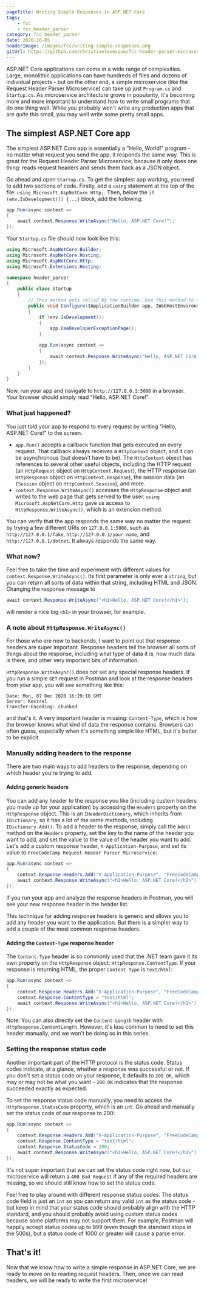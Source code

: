 ```yaml
---
pageTitle: Writing Simple Responses in ASP.NET Core
tags:
    - fcc
    - fcc_header_parser
category: fcc_header_parser
date: 2020-10-05
headerImage: /images/fcc/writing-simple-responses.png
gitUrl: https://github.com/christianlevesque/fcc-header-parser-microservice/tree/v0.2.0
---
```


ASP.NET Core applications can come in a wide range of complexities. Large, monolithic applications can have hundreds of files and dozens of individual projects - but on the other end, a simple microservice (like the Request Header Parser Microservice) can take up just `Program.cs` and `Startup.cs`. As microservice architecture grows in popularity, it's becoming more and more important to understand how to write small programs that do one thing well. While you probably won't write any production apps that are *quite* this small, you may well write some pretty small apps.

## The simplest ASP.NET Core app

The simplest ASP.NET Core app is essentially a "Hello, World!" program - no matter what request you send the app, it responds the same way. This is great for the Request Header Parser Microservice, because it only does one thing: reads request headers and sends them back as a JSON object.

Go ahead and open `Startup.cs`. To get the simplest app working, you need to add two sections of code. Firstly, add a `using` statement at the top of the file: `using Microsoft.AspNetCore.Http;`. Then, below the `if (env.IsDevelopment()) {...}` block, add the following:

```csharp
app.Run(async context =>
{
    await context.Response.WriteAsync("Hello, ASP.NET Core!");
});
```

Your `Startup.cs` file should now look like this:

```csharp
using Microsoft.AspNetCore.Builder;
using Microsoft.AspNetCore.Hosting;
using Microsoft.AspNetCore.Http;
using Microsoft.Extensions.Hosting;

namespace header_parser
{
	public class Startup
	{
		// This method gets called by the runtime. Use this method to configure the HTTP request pipeline.
		public void Configure(IApplicationBuilder app, IWebHostEnvironment env)
		{
			if (env.IsDevelopment())
			{
				app.UseDeveloperExceptionPage();
			}

			app.Run(async context =>
			{
				await context.Response.WriteAsync("Hello, ASP.NET Core!");
			});
		}
	}
}
```

Now, run your app and navigate to `http://127.0.0.1:5000` in a browser. Your browser should simply read "Hello, ASP.NET Core!".

### What just happened?

You just told your app to respond to every request by writing "Hello, ASP.NET Core!" to the screen.

- `app.Run()` accepts a callback function that gets executed on every request. That callback always receives a `HttpContext` object, and it can be asynchronous (but doesn't have to be). The `HttpContext` object has references to several other useful objects, including the HTTP request (an `HttpRequest` object on `HttpContext.Request`), the HTTP response (an `HttpResponse` object on `HttpContext.Response`), the session data (an `ISession` object on `HttpContext.Session`), and more.
- `context.Response.WriteAsync()` accesses the `HttpResponse` object and writes to the web page that gets served to the user. `using Microsoft.AspNetCore.Http` gave us access to `HttpResponse.WriteAsync()`, which is an extension method.

You can verify that the app responds the same way no matter the request by trying a few different URIs on `127.0.0.1:5000`, such as `http://127.0.0.1/fake`, `http://127.0.0.1/your-name`, and `http://127.0.0.1/dotnet`. It always responds the same way.

### What now?

Feel free to take the time and experiment with different values for `context.Response.WriteAsync()`. Its first parameter is only ever a `string`, but you can return all sorts of data within that string, including HTML and JSON. Changing the response message to

```csharp
await context.Response.WriteAsync("<h1>Hello, ASP.NET Core!</h1>");
```

will render a nice big `<h1>` in your browser, for example.

### A note about `HttpResponse.WriteAsync()`

For those who are new to backends, I want to point out that response headers are super important. Response headers tell the browser all sorts of things about the response, including what type of data it is, how much data is there, and other very important bits of information.

`HttpResponse.WriteAsync()` does *not* set any special response headers. If you run a simple `GET` request in Postman and look at the response headers from your app, you will see something like this:

```http request
Date: Mon, 07 Dec 2020 16:29:18 GMT
Server: Kestrel
Transfer-Encoding: chunked
```

and that's it. A very important header is missing: `Content-Type`, which is how the browser knows what kind of data the response contains. Browsers can often guess, especially when it's something simple like HTML, but it's better to be explicit.

### Manually adding headers to the response

There are two main ways to add headers to the response, depending on which header you're trying to add.

#### Adding generic headers

You can add any header to the response you like (including custom headers you made up for your application) by accessing the `Headers` property on the `HttpResponse` object. This is an `IHeaderDictionary`, which inherits from `IDictionary`, so it has a lot of the same methods, including `IDictionary.Add()`. To add a header to the response, simply call the `Add()` method on the `Headers` property, set the key to the name of the header you want to add, and set the value to the value of the header you want to add. Let's add a custom response header, `X-Application-Purpose`, and set its value to `FreeCodeCamp Request Header Parser Microservice`:

```csharp
app.Run(async context =>
{
    context.Response.Headers.Add("X-Application-Purpose", "FreeCodeCamp Request Header Parser Microservice");
    await context.Response.WriteAsync("<h1>Hello, ASP.NET Core!</h1>");
});
```

If you run your app and analyze the response headers in Postman, you will see your new response header in the header list.

This technique for adding response headers is generic and allows you to add any header you want to the application. But there is a simpler way to add a couple of the most common response headers.

#### Adding the `Content-Type` response header

The `Content-Type` header is so commonly used that the .NET team gave it its own property on the `HttpResponse` object: `HttpResponse.ContentType`. If your response is returning HTML, the proper `Content-Type` is `text/html`:

```csharp
app.Run(async context =>
{
    context.Response.Headers.Add("X-Application-Purpose", "FreeCodeCamp Request Header Parser Microservice");
    context.Response.ContentType = "text/html";
    await context.Response.WriteAsync("<h1>Hello, ASP.NET Core!</h1>");
});
```

Note: You can also directly set the `Content-Length` header with `HttpResponse.ContentLength`. However, it's less common to need to set this header manually, and we won't be doing so in this series.

### Setting the response status code

Another important part of the HTTP protocol is the status code. Status codes indicate, at a glance, whether a response was successful or not. If you don't set a status code on your response, it defaults to `200 OK`, which may or may not be what you want - `200 OK` indicates that the response succeeded exactly as expected.

To set the response status code manually, you need to access the `HttpResponse.StatusCode` property, which is an `int`. Go ahead and manually set the status code of our response to 200:

```csharp
app.Run(async context =>
{
    context.Response.Headers.Add("X-Application-Purpose", "FreeCodeCamp Request Header Parser Microservice");
    context.Response.ContentType = "text/html";
    context.Response.StatusCode = 200;
    await context.Response.WriteAsync("<h1>Hello, ASP.NET Core!</h1>");
});
```

It's not super important that we can set the status code right now, but our microservice will return a `400 Bad Request` if any of the required headers are missing, so we should still know how to set the status code.

Feel free to play around with different response status codes. The status code field is just an `int` so you can return any valid `int` as the status code - but keep in mind that your status code should probably align with the HTTP standard, and you should probably avoid using custom status codes because some platforms may not support them. For example, Postman will happily accept status codes up to 999 (even though the standard stops in the 500s), but a status code of 1000 or greater will cause a parse error.

## That's it!

Now that we know how to write a simple response in ASP.NET Core, we are ready to move on to reading request headers. Then, once we can read headers, we will be ready to write the first microservice!